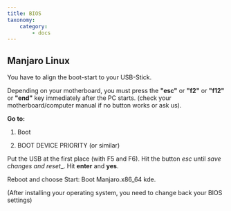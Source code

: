 ```yaml
---
title: BIOS
taxonomy:
    category:
        - docs
---
```


## Manjaro Linux

You have to align the boot-start to your USB-Stick.

Depending on your motherboard, you must press the __"esc"__ or __"f2"__ or __"f12"__ or __"end"__ key immediately after the PC starts.
(check your motherboard/computer manual if no button works or ask us).

__Go to:__
1. Boot

2. BOOT DEVICE PRIORITY (or similar)

Put the USB at the first place (with F5 and F6). Hit the button _esc_ until _save changes and reset__. Hit __enter__ and __yes__.

Reboot and choose Start: Boot Manjaro.x86_64 kde.

(After installing your operating system, you need to change back your BIOS settings)
